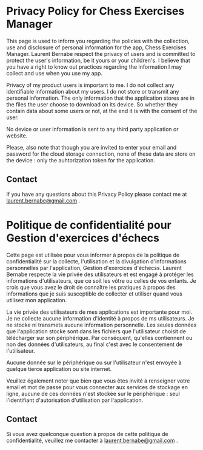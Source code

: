 # Privacy Policy for Chess Exercises Manager

This page is used to inform you regarding the policies with the collection, use and disclosure of personal information for the app, Chess Exercises Manager. Laurent Bernabe respect the privacy of users and is committed to protect the user's information, be it yours or your children's. I believe that you have a right to know out practices regarding the information I may collect and use when you use my app.

Privacy of my product users is important to me. I do not collect any identifiable information about my users. I do not store or transmit any personal information.
The only information that the application stores are in the files the user choose to download on its device. So whether they contain data about some users or not, at the end it is with the consent of the user.

No device or user information is sent to any third party application or website.

Please, also note that though you are invited to enter your email and password for the cloud storage connection, none of these data are store on the device : only the auhtorization token for the application.

## Contact

If you have any questions about this Privacy Policy please contact me at laurent.bernabe@gmail.com .

# Politique de confidentialité pour Gestion d'exercices d'échecs

Cette page est utilisée pour vous informer à propos de la politique de confidentialité sur la collecte, l'utilisation et la divulgation d'informations personnelles par l'application, Gestion d'exercices d'échecss. Laurent Bernabe respecte la vie privée des utilisateurs et est engagé à protéger les informations d'utilisateurs, que ce soit les vôtre ou celles de vos enfants. Je crois que vous avez le droit de connaître les pratiques à propos des informations que je suis susceptible de collecter et utiliser quand vous utilisez mon application.

La vie privée des utilisateurs de mes applications est importante pour moi. Je ne collecte aucune information d'identité à propos de ms utilisateurs. Je ne stocke ni transmets aucune information personnelle.
Les seules données que l'application stocke sont dans les fichiers que l'utilisateur choisit de télécharger sur son périphérique. Par conséquent, qu'elles contiennent ou non des données d'utilisateurs, au final c'est avec le consentement de l'utilisateur.

Aucune donnée sur le périphérique ou sur l'utilisateur n'est envoyée à quelque tierce application ou site internet.

Veuillez également noter que bien que vous êtes invité à renseigner votre email et mot de passe pour vous connecter aux services de stockage en ligne, aucune de ces données n'est stockée sur le périphérique : seul l'identifiant d'autorisation d'utilisation par l'application.

## Contact

Si vous avez quelconque question à propos de cette politique de confidentialité, veuillez me contacter à laurent.bernabe@gmail.com .